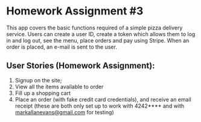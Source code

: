 # Homework Assignment #3

This app covers the basic functions required of a simple pizza delivery service. Users can create a user ID, create a token which allows them to log in and log out, see the menu, place orders and pay using Stripe. When an order is placed, an e-mail is sent to the user.

## User Stories (Homework Assignment):

1. Signup on the site;
2. View all the items available to order
3. Fill up a shopping cart
4. Place an order (with fake credit card credentials), and receive an email receipt (these are both only set up to work with 4242\*\*\*\* and with markallanevans@gmail.com for testing)
